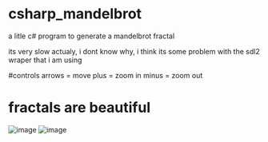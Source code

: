 # csharp_mandelbrot
a litle c# program to generate a mandelbrot fractal

its very slow actualy, i dont know why, i think its some problem with the sdl2 wraper that i am using

#controls
arrows = move
plus = zoom in
minus = zoom out
# fractals are beautiful
![image](https://user-images.githubusercontent.com/100975643/216517655-b6b8af5e-a192-4e31-b12b-68f314f8be0d.png)
![image](https://user-images.githubusercontent.com/100975643/216517851-5fb9181d-fdac-4f91-a288-10ec9543effa.png)
